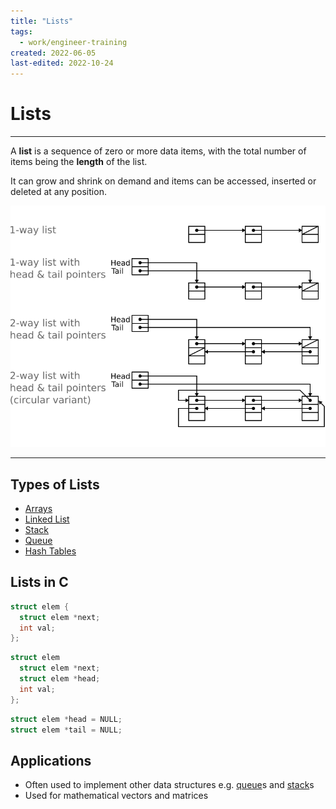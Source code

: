 ```yaml
---
title: "Lists"
tags:
  - work/engineer-training
created: 2022-06-05
last-edited: 2022-10-24
---
```

# Lists
---
A **list** is a sequence of zero or more data items, with the total number of items being the **length** of the list.

It can grow and shrink on demand and items can be accessed, inserted or deleted at any position.

![lists](notes/images/lists.png)

---
## Types of Lists
- [Arrays](notes/university/year2/cs2004/arrays.md)
- [Linked List](notes/university/year2/cs2004/linked-list.md)
- [Stack](notes/general/stack.md)
- [Queue](notes/university/year2/cs2004/queue.md)
- [Hash Tables](notes/general/hash-tables.md)

## Lists in C
```c
struct elem {
  struct elem *next;
  int val;
};
```

```c
struct elem
  struct elem *next;
  struct elem *head;
  int val;
};
```

```c
struct elem *head = NULL;
struct elem *tail = NULL;
```
## Applications
- Often used to implement other data structures e.g. [queue](notes/university/year2/cs2004/queue.md)s and [stack](notes/general/stack.md)s  
- Used for mathematical vectors and matrices

